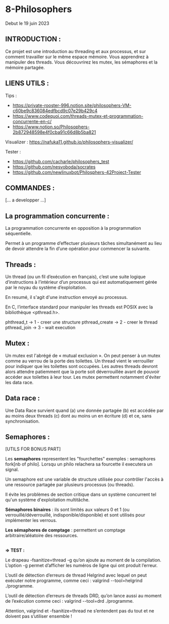 # **8-Philosophers**

Debut le 19 juin 2023

## **INTRODUCTION :**

Ce projet est une introduction au threading et aux processus, et sur comment travailler
sur le même espace mémoire.
Vous apprendrez à manipuler des threads.
Vous découvrirez les mutex, les sémaphores et la mémoire partagée.


## **LIENS UTILS :**

Tips : 
- https://private-rooster-996.notion.site/philosophers-VM-c60be9c836084edfbcd9c07e29b429c4
- https://www.codequoi.com/threads-mutex-et-programmation-concurrente-en-c/
- https://www.notion.so/Philosophers-2b872948598e4f0cba91c66d8b5ba821

Visualizer : https://nafuka11.github.io/philosophers-visualizer/

Tester : 
- https://github.com/cacharle/philosophers_test
- https://github.com/nesvoboda/socrates
- https://github.com/newlinuxbot/Philosphers-42Project-Tester

## **COMMANDES :**

[... a developper ...]


## **La programmation concurrente :**

La programmation concurrente en opposition à la programmation séquentielle.

Permet à un programme d’effectuer plusieurs tâches simultanément au lieu de devoir attendre la fin d’une opération pour commencer la suivante.

## **Threads :**

Un thread (ou un fil d’exécution en français), c’est une suite logique d’instructions à l’intérieur d’un processus qui est automatiquement gérée par le noyau du système d’exploitation.

En resumé, il s'agit d'une instruction envoyé au processus. 

En C, l’interface standard pour manipuler les threads est POSIX avec la bibliothèque <pthread.h>.

phthread_t      ->  1 - creer une structure
pthread_create  ->  2 - creer le thread
pthread_join    ->  3 - wait execution

## **Mutex :**

Un mutex est l'abrégé de « mutual exclusion ».
On peut penser à un mutex comme au verrou de la porte des toilettes. Un thread vient le verrouiller pour indiquer que les toilettes sont occupées. Les autres threads devront alors attendre patiemment que la porte soit déverrouillée avant de pouvoir accéder aux toilettes à leur tour.
Les mutex permettent notamment d'éviter les data race. 

## **Data race :**

Une Data Race survient quand (a) une donnée partagée (b) est accédée par au moins deux threads (c) dont au moins un en écriture (d) et ce, sans synchronisation.

## **Semaphores :**

[UTILS FOR BONUS PART]

Les **semaphores** representent les "fourchettes" exemples : semaphores fork[nb of philo].
Lorsqu un philo relachera sa fourcette il executera un signal.

Un semaphore est une variable de structure utilisée pour contrôler l'accès à une ressource partagée par plusieurs processus (ou threads).

Il évite les problèmes de section critique dans un système concurrent tel qu'un système d'exploitation multitâche.

**Sémaphores binaires** : ils sont limités aux valeurs 0 et 1 (ou verrouillé/déverrouillé, indisponible/disponible) et sont utilisés pour implémenter les verrous.

**Les sémaphores de comptage** : permettent un comptage arbitraire/aléatoire des ressources.

##
##

**=> TEST :**

Le drapeau -fsanitize=thread -g qu’on ajoute au moment de la compilation. L’option -g permet d’afficher les numéros de ligne qui ont produit l’erreur.

L’outil de détection d’erreurs de thread Helgrind avec lequel on peut exécuter notre programme, comme ceci : 
valgrind --tool=helgrind ./programme.

L’outil de détection d’erreurs de threads DRD, qu’on lance aussi au moment de l’exécution comme ceci : 
valgrind --tool=drd ./programme.

Attention, valgrind et -fsanitize=thread ne s’entendent pas du tout et ne doivent pas s’utiliser ensemble !

